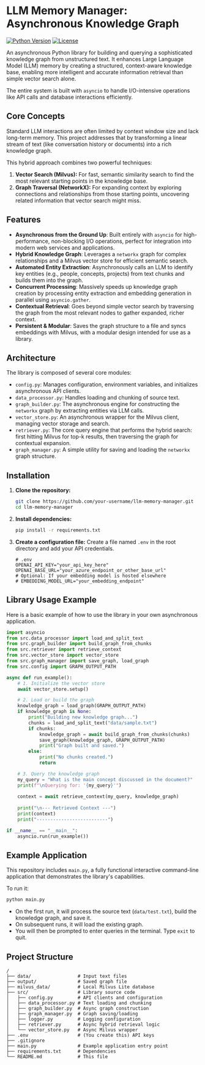 # LLM Memory Manager: Asynchronous Knowledge Graph

[![Python Version](https://img.shields.io/badge/python-3.8%2B-blue.svg)](https://www.python.org/downloads/)
[![License](https://img.shields.io/badge/license-MIT-green.svg)](LICENSE)

An asynchronous Python library for building and querying a sophisticated knowledge graph from unstructured text. It enhances Large Language Model (LLM) memory by creating a structured, context-aware knowledge base, enabling more intelligent and accurate information retrieval than simple vector search alone.

The entire system is built with `asyncio` to handle I/O-intensive operations like API calls and database interactions efficiently.

## Core Concepts

Standard LLM interactions are often limited by context window size and lack long-term memory. This project addresses that by transforming a linear stream of text (like conversation history or documents) into a rich knowledge graph.

This hybrid approach combines two powerful techniques:
1.  **Vector Search (Milvus):** For fast, semantic similarity search to find the most relevant starting points in the knowledge base.
2.  **Graph Traversal (NetworkX):** For expanding context by exploring connections and relationships from those starting points, uncovering related information that vector search might miss.

## Features

-   **Asynchronous from the Ground Up**: Built entirely with `asyncio` for high-performance, non-blocking I/O operations, perfect for integration into modern web services and applications.
-   **Hybrid Knowledge Graph**: Leverages a `networkx` graph for complex relationships and a Milvus vector store for efficient semantic search.
-   **Automated Entity Extraction**: Asynchronously calls an LLM to identify key entities (e.g., people, concepts, projects) from text chunks and builds them into the graph.
-   **Concurrent Processing**: Massively speeds up knowledge graph creation by processing entity extraction and embedding generation in parallel using `asyncio.gather`.
-   **Contextual Retrieval**: Goes beyond simple vector search by traversing the graph from the most relevant nodes to gather expanded, richer context.
-   **Persistent & Modular**: Saves the graph structure to a file and syncs embeddings with Milvus, with a modular design intended for use as a library.

## Architecture

The library is composed of several core modules:

-   `config.py`: Manages configuration, environment variables, and initializes asynchronous API clients.
-   `data_processor.py`: Handles loading and chunking of source text.
-   `graph_builder.py`: The asynchronous engine for constructing the `networkx` graph by extracting entities via LLM calls.
-   `vector_store.py`: An asynchronous wrapper for the Milvus client, managing vector storage and search.
-   `retriever.py`: The core query engine that performs the hybrid search: first hitting Milvus for top-k results, then traversing the graph for contextual expansion.
-   `graph_manager.py`: A simple utility for saving and loading the `networkx` graph structure.

## Installation

1.  **Clone the repository:**
    ```bash
    git clone https://github.com/your-username/llm-memory-manager.git
    cd llm-memory-manager
    ```

2.  **Install dependencies:**
    ```bash
    pip install -r requirements.txt
    ```

3.  **Create a configuration file:**
    Create a file named `.env` in the root directory and add your API credentials.
    ```dotenv
    # .env
    OPENAI_API_KEY="your_api_key_here"
    OPENAI_BASE_URL="your_azure_endpoint_or_other_base_url"
    # Optional: If your embedding model is hosted elsewhere
    # EMBEDDING_MODEL_URL="your_embedding_endpoint"
    ```

## Library Usage Example

Here is a basic example of how to use the library in your own asynchronous application.

```python
import asyncio
from src.data_processor import load_and_split_text
from src.graph_builder import build_graph_from_chunks
from src.retriever import retrieve_context
from src.vector_store import vector_store
from src.graph_manager import save_graph, load_graph
from src.config import GRAPH_OUTPUT_PATH

async def run_example():
    # 1. Initialize the vector store
    await vector_store.setup()

    # 2. Load or build the graph
    knowledge_graph = load_graph(GRAPH_OUTPUT_PATH)
    if knowledge_graph is None:
        print("Building new knowledge graph...")
        chunks = load_and_split_text("data/sample.txt")
        if chunks:
            knowledge_graph = await build_graph_from_chunks(chunks)
            save_graph(knowledge_graph, GRAPH_OUTPUT_PATH)
            print("Graph built and saved.")
        else:
            print("No chunks created.")
            return

    # 3. Query the knowledge graph
    my_query = "What is the main concept discussed in the document?"
    print(f"\nQuerying for: '{my_query}'")
    
    context = await retrieve_context(my_query, knowledge_graph)
    
    print("\n--- Retrieved Context ---")
    print(context)
    print("--------------------------")

if __name__ == "__main__":
    asyncio.run(run_example())
```

## Example Application

This repository includes `main.py`, a fully functional interactive command-line application that demonstrates the library's capabilities.

To run it:
```bash
python main.py
```
-   On the first run, it will process the source text (`data/test.txt`), build the knowledge graph, and save it.
-   On subsequent runs, it will load the existing graph.
-   You will then be prompted to enter queries in the terminal. Type `exit` to quit.

## Project Structure

```
/
├── data/                 # Input text files
├── output/               # Saved graph file
├── milvus_data/          # Local Milvus Lite database
├── src/                  # Library source code
│   ├── config.py         # API clients and configuration
│   ├── data_processor.py # Text loading and chunking
│   ├── graph_builder.py  # Async graph construction
│   ├── graph_manager.py  # Graph saving/loading
│   ├── logger.py         # Logging configuration
│   ├── retriever.py      # Async hybrid retrieval logic
│   └── vector_store.py   # Async Milvus wrapper
├── .env                  # (You create this) API keys
├── .gitignore
├── main.py               # Example application entry point
├── requirements.txt      # Dependencies
└── README.md             # This file
```